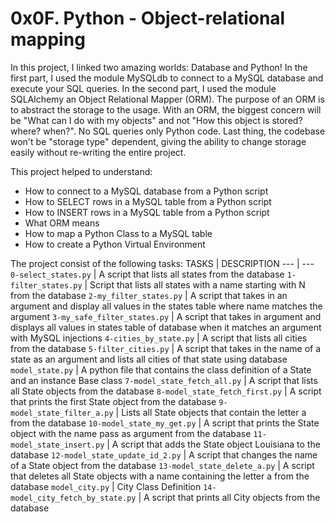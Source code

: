 # 0x0F. Python - Object-relational mapping

In this project, I linked two amazing worlds: Database and Python!
In the first part, I used the module MySQLdb to connect to a MySQL database and execute your SQL queries. In the second part, I used the module SQLAlchemy an Object Relational Mapper (ORM).
The purpose of an ORM is to abstract the storage to the usage. With an ORM, the biggest concern will be "What can I do with my objects" and not "How this object is stored? where? when?". No SQL queries only Python code. Last thing, the codebase won't be "storage type" dependent, giving the ability to change storage easily without re-writing the entire project.

This project helped to understand:
- How to connect to a MySQL database from a Python script
- How to SELECT rows in a MySQL table from a Python script
- How to INSERT rows in a MySQL table from a Python script
- What ORM means
- How to map a Python Class to a MySQL table
- How to create a Python Virtual Environment

The project consist of the following tasks:
TASKS | DESCRIPTION
--- | ---
`0-select_states.py` | A script that lists all states from the database
`1-filter_states.py` | Script that lists all states with a name starting with N from the database
`2-my_filter_states.py` | A script that takes in an argument and display all values in the states table where name matches the argument
`3-my_safe_filter_states.py` | A script that takes in argument and displays all values in states table of database when it matches an argument with MySQL injections
`4-cities_by_state.py` | A script that lists all cities from the database
`5-filter_cities.py` | A script that takes in the name of a state as an argument and lists all cities of that state using database
`model_state.py` | A python file that contains the class definition of a State and an instance Base class
`7-model_state_fetch_all.py` | A script that lists all State objects from the database
`8-model_state_fetch_first.py` | A script that prints the first State object from the database
`9-model_state_filter_a.py` | Lists all State objects that contain the letter a from the database
`10-model_state_my_get.py` | A script that prints the State object with the name pass as argument from the database
`11-model_state_insert.py` | A script that adds the State object Louisiana to the database
`12-model_state_update_id_2.py` | A script that changes the name of a State object from the database
`13-model_state_delete_a.py` | A script that deletes all State objects with a name containing the letter a from the database
`model_city.py` | City Class Definition
`14-model_city_fetch_by_state.py` | A script that prints all City objects from the database

